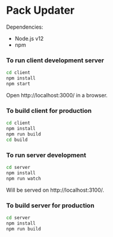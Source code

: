# Pack Updater

Dependencies:

-   Node.js v12
-   npm

### To run client development server

```sh
cd client
npm install
npm start
```

Open http://localhost:3000/ in a browser.

### To build client for production

```sh
cd client
npm install
npm run build
cd build
```

### To run server development

```sh
cd server
npm install
npm run watch
```

Will be served on http://localhost:3100/.

### To build server for production

```sh
cd server
npm install
npm run build
```
